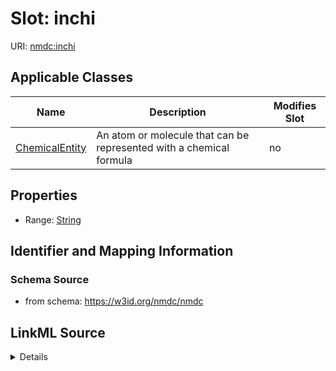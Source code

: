 # Slot: inchi

URI: [nmdc:inchi](https://w3id.org/nmdc/inchi)



<!-- no inheritance hierarchy -->




## Applicable Classes

| Name | Description | Modifies Slot |
| --- | --- | --- |
[ChemicalEntity](ChemicalEntity.md) | An atom or molecule that can be represented with a chemical formula |  no  |







## Properties

* Range: [String](String.md)





## Identifier and Mapping Information







### Schema Source


* from schema: https://w3id.org/nmdc/nmdc




## LinkML Source

<details>
```yaml
name: inchi
from_schema: https://w3id.org/nmdc/nmdc
rank: 1000
alias: inchi
domain_of:
- ChemicalEntity
range: string

```
</details>